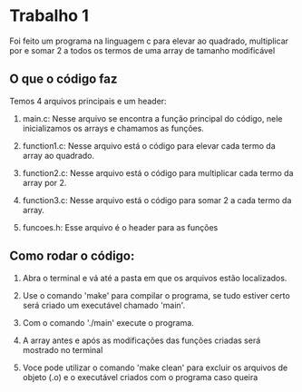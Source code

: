 # Trabalho 1

Foi feito um programa na linguagem c para elevar ao quadrado, multiplicar por e somar 2 a todos os termos de uma array de tamanho modificável

## O que o código faz

Temos 4 arquivos principais e um header:

1. main.c: Nesse arquivo se encontra a função principal do código, nele inicializamos os arrays e chamamos as funções.

2. function1.c: Nesse arquivo está o código para elevar cada termo da array ao quadrado.

3. function2.c: Nesse arquivo está o código para multiplicar cada termo da array por 2.

4. function3.c: Nesse arquivo está o código para somar 2 a cada termo da array.

5. funcoes.h: Esse arquivo é o header para as funções


## Como rodar o código:

1. Abra o terminal e vá até a pasta em que os arquivos estão localizados.

2. Use o comando 'make' para compilar o programa, se tudo estiver certo será criado um executável chamado 'main'.

3. Com o comando './main' execute o programa.

4. A array antes e após as modificações das funções criadas será mostrado no terminal

5. Voce pode utilizar o comando 'make clean' para excluir os arquivos de objeto (.o) e o executável criados com o programa caso queira
